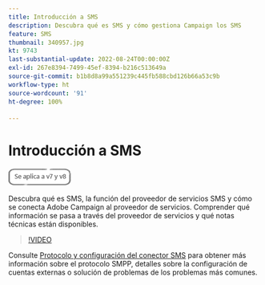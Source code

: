 ```yaml
---
title: Introducción a SMS
description: Descubra qué es SMS y cómo gestiona Campaign los SMS
feature: SMS
thumbnail: 340957.jpg
kt: 9743
last-substantial-update: 2022-08-24T00:00:00Z
exl-id: 267e8394-7499-45ef-8394-b216c513649a
source-git-commit: b1b8d8a99a551239c445fb588cbd126b66a53c9b
workflow-type: ht
source-wordcount: '91'
ht-degree: 100%

---
```


# Introducción a SMS

![Aplicable a las versiones 7 y 8](../assets/V7-V8-stamp.png)

Descubra qué es SMS, la función del proveedor de servicios SMS y cómo se conecta Adobe Campaign al proveedor de servicios. Comprender qué información se pasa a través del proveedor de servicios y qué notas técnicas están disponibles.

>[!VIDEO](https://video.tv.adobe.com/v/340957?quality=12&learn=on)

Consulte [Protocolo y configuración del conector SMS](https://experienceleague.adobe.com/docs/campaign-classic/using/sending-messages/sending-messages-on-mobiles/sms-protocol.html?lang=es#sending-messages) para obtener más información sobre el protocolo SMPP, detalles sobre la configuración de cuentas externas o solución de problemas de los problemas más comunes.
